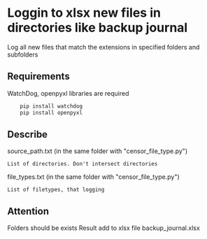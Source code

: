 # Loggin to xlsx new files in directories like backup journal
Log all new files that match the extensions in specified folders and subfolders

## Requirements
WatchDog, openpyxl libraries are required
```python
    pip install watchdog
    pip install openpyxl
```
## Describe
source_path.txt (in the same folder with "censor_file_type.py")

    List of directories. Don't intersect directories

file_types.txt (in the same folder with "censor_file_type.py")
    
    List of filetypes, that logging
    
## Attention
Folders should be exists
Result add to xlsx file backup_journal.xlsx
